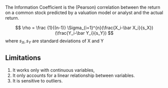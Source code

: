 The Information Coefficient is the (Pearson) correlation between the return on a common stock predicted by a valuation model or analyst and the actual return. 

$$
\rho = \frac {1}{(n-1)} \Sigma_{i=1}^{n}(\frac{X_i-\bar X_i}{s_X})(\frac{Y_i-\bar Y_i}{s_Y})
$$ where
$s_X, s_Y$ are standard deviations of X and Y

## Limitations
1. It works only with continuous variables,
2. It only accounts for a linear relationship between variables.
3. It is sensitive to outliers.



